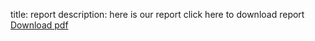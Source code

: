 title: report
description: here is our report
click here to download report 
[Download pdf](example.pdf)
